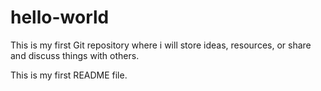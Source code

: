 # hello-world
This is my first Git repository where i will store ideas, resources, or share and discuss things with others.

This is my first README file.
